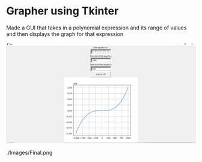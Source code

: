 # Grapher using Tkinter
 
Made a GUI that takes in a polynomial expression and its range of values and then displays the graph for that expression

<img src = "https://github.com/kaushal-banthia/Grapher-using-Tkinter/blob/main/Images/Final.PNG">

./Images/Final.png